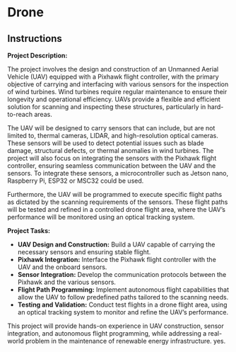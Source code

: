 # Drone

## Instructions

**Project Description:**

The project involves the design and construction of an Unmanned Aerial Vehicle (UAV) equipped with a Pixhawk flight controller, with the primary objective of carrying and interfacing with various sensors for the inspection of wind turbines. Wind turbines require regular maintenance to ensure their longevity and operational efficiency. UAVs provide a flexible and efficient solution for scanning and inspecting these structures, particularly in hard-to-reach areas.

The UAV will be designed to carry sensors that can include, but are not limited to, thermal cameras, LIDAR, and high-resolution optical cameras. These sensors will be used to detect potential issues such as blade damage, structural defects, or thermal anomalies in wind turbines. The project will also focus on integrating the sensors with the Pixhawk flight controller, ensuring seamless communication between the UAV and the sensors. To integrate these sensors, a microcontroller such as Jetson nano, Raspberry Pi, ESP32 or MSC32 could be used.


Furthermore, the UAV will be programmed to execute specific flight paths as dictated by the scanning requirements of the sensors. These flight paths will be tested and refined in a controlled drone flight area, where the UAV’s performance will be monitored using an optical tracking system.


**Project Tasks:**
- **UAV Design and Construction:** Build a UAV capable of carrying the necessary sensors and ensuring stable flight.
- **Pixhawk Integration:** Interface the Pixhawk flight controller with the UAV and the onboard sensors.
- **Sensor Integration:** Develop the communication protocols between the Pixhawk and the various sensors.
- **Flight Path Programming:** Implement autonomous flight capabilities that allow the UAV to follow predefined paths tailored to the scanning needs.
- **Testing and Validation:** Conduct test flights in a drone flight area, using an optical tracking system to monitor and refine the UAV’s performance.
  
This project will provide hands-on experience in UAV construction, sensor integration, and autonomous flight programming, while addressing a real-world problem in the maintenance of renewable energy infrastructure.  yes.
